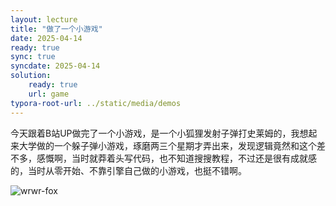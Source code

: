 ```yaml
---
layout: lecture
title: "做了一个小游戏"
date: 2025-04-14
ready: true
sync: true
syncdate: 2025-04-14
solution:
    ready: true
    url: game
typora-root-url: ../static/media/demos
---
```

今天跟着B站UP做完了一个小游戏，是一个小狐狸发射子弹打史莱姆的，我想起来大学做的一个躲子弹小游戏，琢磨两三个星期才弄出来，发现逻辑竟然和这个差不多，感慨啊，当时就莽着头写代码，也不知道搜搜教程，不过还是很有成就感的，当时从零开始、不靠引擎自己做的小游戏，也挺不错啊。

![wrwr-fox](/wrwr-fox.gif)
